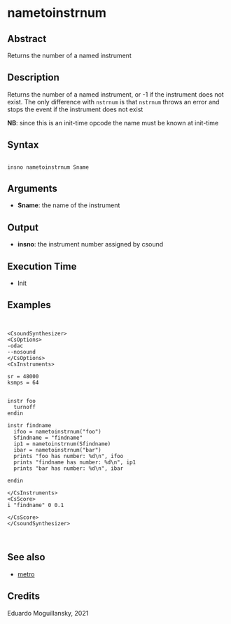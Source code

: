 # nametoinstrnum

## Abstract

Returns the number of a named instrument


## Description

Returns the number of a named instrument, or -1 if the instrument does
not exist.
The only difference with `nstrnum` is that `nstrnum` throws an error and
stops the event if the instrument does not exist

**NB**: since this is an init-time opcode the name must be known at init-time


## Syntax


```csound

insno nametoinstrnum Sname

```
    
## Arguments

* **Sname**: the name of the instrument


## Output

* **insno**: the instrument number assigned by csound


## Execution Time

* Init

## Examples


```csound


<CsoundSynthesizer>
<CsOptions>
-odac 
--nosound
</CsOptions>
<CsInstruments>

sr = 48000
ksmps = 64


instr foo
  turnoff
endin

instr findname
  ifoo = nametoinstrnum("foo")
  Sfindname = "findname"
  ip1 = nametoinstrnum(Sfindname)
  ibar = nametoinstrnum("bar")
  prints "foo has number: %d\n", ifoo
  prints "findname has number: %d\n", ip1
  prints "bar has number: %d\n", ibar

endin

</CsInstruments>
<CsScore>
i "findname" 0 0.1

</CsScore>
</CsoundSynthesizer>



```


## See also

* [metro](https://csound.com/docs/manual/metro.html)


## Credits

Eduardo Moguillansky, 2021
